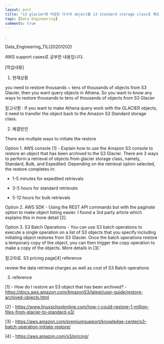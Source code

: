 ```yaml
---
layout: post
title: "s3 glacier에 저장된 다수의 object를 s3 standard storage class로 복원하는 방안"
tags: [Data Engineering]
comments: true
---
```


.

Data_Engineering_TIL(20201202)

AWS support cases로 공부한 내용입니다.

[학습내용]

1. 현재상황

you need to restore thousands ~ tens of thousands of objects from S3 Glacier, then you want query objects in Athena. So you want to know any ways to restore thousands to tens of thousands of objects from S3 Glacier

참고사항 : If you want to make Athena query work with the GLACIER objects, it need to transfer the object back to the Amazon S3 Standard storage class.

2. 해결방안

There are multiple ways to initiate the restore

Option 1. AWS console [1] - Explain how to use the Amazon S3 console to restore an object that has been archived to the S3 Glacier. There are 3 ways to perform a retrieval of objects from glacier storage class, namely, Standard, Bulk, and Expedited. Depending on the retrieval option selected, the restore completes in:

* 1-5 minutes for expedited retrievals


* 3-5 hours for standard retrievals


* 5-12 hours for bulk retrievals

Option 2. AWS SDK - Using the REST API commands but with the paginate option to make object listing easier. I found a 3rd party article which explains this in more detail [2].

Option 3. S3 Batch Operations - You can use S3 batch operations to execute a single operation on a list of S3 objects that you specify including initiating object restores from S3 Glacier. Once the batch operations restore a temporary copy of the object, you can then trigger the copy operation to make a copy of the objects. More details in [3].’


참고자료. S3 pricing page[4] reference

review the data retrieval charges as well as cost of S3 Batch operations


3. reference

[1] - How do I restore an S3 object that has been archived?  - https://docs.aws.amazon.com/AmazonS3/latest/user-guide/restore-archived-objects.html

[2] - https://www.linuxschoolonline.com/how-i-could-restore-1-million-files-from-glacier-to-standard-s3/

[3] - https://aws.amazon.com/premiumsupport/knowledge-center/s3-batch-operation-initiate-restore/

[4] - https://aws.amazon.com/s3/pricing/
